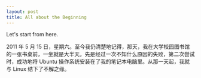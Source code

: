 ```yaml
---
layout: post
title: All about the Beginning
---
```


Let's start from here.

2011 年 5 月 15 日，星期六。至今我仍清楚地记得，那天，我在大学校园图书馆的一张书桌前，一坐就是大半天。先是经过一次不知什么原因的失败，第二次尝试时，成功地将 Ubuntu 操作系统安装在了我的笔记本电脑里。从那一天起，我就与 Linux 结下了不解之缘。
